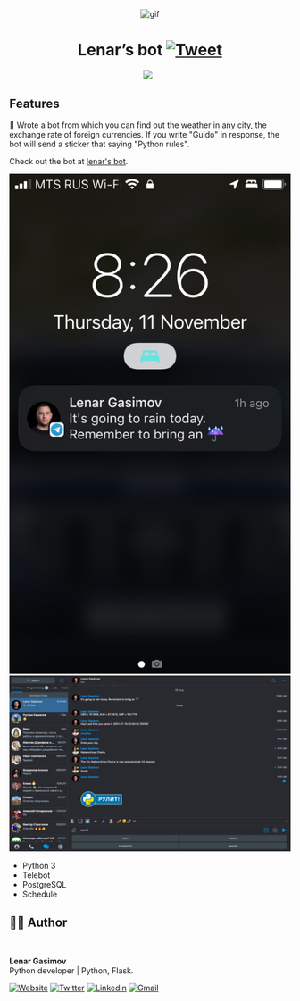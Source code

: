 <p align="center">
<img width="" src="https://media.giphy.com/media/TRklv98Fvo0Tu/giphy.gif" align="center" alt="gif" />
<h1 align="center">Lenar’s bot
    <a href="https://img.shields.io/twitter/url/http/shields.io.svg?style=social)](https://twitter.com/intent/tweet?&url=https://github.com/lenargasimov/stickerbot&via=lenargasimov&hashtags=python,bot,telegram,developers">
      <img alt="Tweet" src="https://img.shields.io/twitter/url/http/shields.io.svg?style=social" />
    </a>
</h1>
</p>

<p align="center">
    <img src="https://img.shields.io/github/last-commit/lenargasimov/stickerbot?style=plastic">
    <img src="https://img.shields.io/github/forks/lenargasimov/stickerbot.svg" alt="">
    <img src="https://img.shields.io/github/stars/lenargasimov/stickerbot.svg" alt="">
</p>

## Features

🔮 Wrote a bot from which you can find out the weather in any city, the exchange rate of foreign currencies. If you 
write "Guido" in response, the bot will send a sticker that saying "Python rules".

Check out the bot at [lenar's bot](https://t.me/itpytonbot).

![rain](rain.png)
![bot](bot.png)

- Python 3
- Telebot
- PostgreSQL
- Schedule

## 👨‍💻 Author

<img style="border-radius: 50%" src="https://github.com/lenargasimov.png" width="100px;" alt=""/>
<br>
  
<p>
<b>Lenar Gasimov</b><br>Python developer | Python, Flask.</p>
    
[![Website](https://img.shields.io/badge/Website/Blog-black?&style=for-the-badge&logo=website&logoColor=white)](https://lenargasimov.dev)
[![Twitter](https://img.shields.io/badge/Twitter-1DA1F2?style=for-the-badge&logo=twitter&logoColor=white)](https://twitter.com/lenargasimov)
[![Linkedin](https://img.shields.io/badge/linkedin-%230077B5.svg?&style=for-the-badge&logo=linkedin&logoColor=white)](https://www.linkedin.com/in/lenargasimov)
[![Gmail](https://img.shields.io/badge/Gmail-D14836?style=for-the-badge&logo=gmail&logoColor=white)](mailto:lenargasimovdev@gmail.com)
